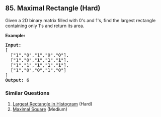 <!--|This file generated by command(leetcode description); DO NOT EDIT.    |-->
<!--+----------------------------------------------------------------------+-->
<!--|@author    Openset <openset.wang@gmail.com>                           |-->
<!--|@link      https://github.com/openset                                 |-->
<!--|@home      https://github.com/openset/leetcode                        |-->
<!--+----------------------------------------------------------------------+-->

## 85. Maximal Rectangle (Hard)

<p>Given a 2D binary matrix filled with 0&#39;s and 1&#39;s, find the largest rectangle containing only 1&#39;s and return its area.</p>

<p><strong>Example:</strong></p>

<pre>
<strong>Input:</strong>
[
  [&quot;1&quot;,&quot;0&quot;,&quot;1&quot;,&quot;0&quot;,&quot;0&quot;],
  [&quot;1&quot;,&quot;0&quot;,&quot;<strong>1</strong>&quot;,&quot;<strong>1</strong>&quot;,&quot;<strong>1</strong>&quot;],
  [&quot;1&quot;,&quot;1&quot;,&quot;<strong>1</strong>&quot;,&quot;<strong>1</strong>&quot;,&quot;<strong>1</strong>&quot;],
  [&quot;1&quot;,&quot;0&quot;,&quot;0&quot;,&quot;1&quot;,&quot;0&quot;]
]
<strong>Output:</strong> 6
</pre>


### Similar Questions
  1. [Largest Rectangle in Histogram](https://github.com/openset/leetcode/tree/master/problems/largest-rectangle-in-histogram) (Hard)
  1. [Maximal Square](https://github.com/openset/leetcode/tree/master/problems/maximal-square) (Medium)
